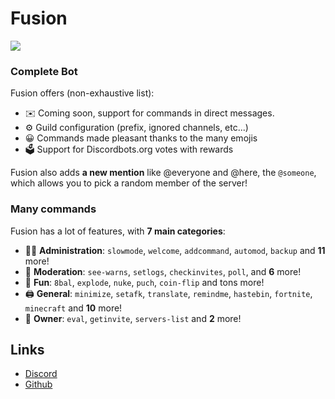 # Fusion

[![](https://img.shields.io/discord/744479771874033674.svg?logo=discord&colorB=7289DA)](https://discord.gg/xMgSqyb)

### Complete Bot

Fusion offers (non-exhaustive list):
*   ✉️ Coming soon, support for commands in direct messages.
*   ⚙️ Guild configuration (prefix, ignored channels, etc...)
*   😀 Commands made pleasant thanks to the many emojis
*   🗳️ Support for Discordbots.org votes with rewards

Fusion also adds **a new mention** like @everyone and @here, the `@someone`, which allows you to pick a random member of the server!

### Many commands

Fusion has a lot of features, with **7 main categories**:

*   👩‍💼 **Administration**: `slowmode`, `welcome`, `addcommand`, `automod`, `backup` and **11** more! 
*   🚓 **Moderation**: `see-warns`, `setlogs`, `checkinvites`, `poll`, and **6** more! 
*   👻 **Fun**: `8bal`, `explode`, `nuke`, `puch`, `coin-flip` and tons more! 
*   🖨️ **General**: `minimize`, `setafk`, `translate`, `remindme`, `hastebin`, `fortnite`, `minecraft` and **10** more! 
*   👑 **Owner**: `eval`, `getinvite`, `servers-list` and **2** more!

## Links

*   [Discord](https://discord.gg/xMgSqyb)
*   [Github](https://github.com/SoVieNTs/Fusion/)
